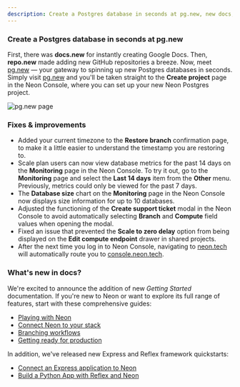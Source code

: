 ```yaml
---
description: Create a Postgres database in seconds at pg.new, new docs, and more
---
```


### Create a Postgres database in seconds at pg.new

First, there was **docs.new** for instantly creating Google Docs. Then, **repo.new** made adding new GitHub repositories a breeze. Now, meet [pg.new](https://pg.new) &#8212; your gateway to spinning up new Postgres databases in seconds. Simply visit [pg.new](https://pg.new) and you'll be taken straight to the **Create project** page in the Neon Console, where you can set up your new Neon Postgres project.

![pg.new page](/docs/relnotes/pg_new.png)

### Fixes & improvements

- Added your current timezone to the **Restore branch** confirmation page, to make it a little easier to understand the timestamp you are restoring to.
- Scale plan users can now view database metrics for the past 14 days on the **Monitoring** page in the Neon Console. To try it out, go to the **Monitoring** page and select the **Last 14 days** item from the **Other** menu. Previously, metrics could only be viewed for the past 7 days.
- The **Database size** chart on the **Monitoring** page in the Neon Console now displays size information for up to 10 databases.
- Adjusted the functioning of the **Create support ticket** modal in the Neon Console to avoid automatically selecting **Branch** and **Compute** field values when opening the modal.
- Fixed an issue that prevented the **Scale to zero delay** option from being displayed on the **Edit compute endpoint** drawer in shared projects.
- After the next time you log in to Neon Console, navigating to [neon.tech](https://neon.tech) will automatically route you to [console.neon.tech](https://console.neon.tech).

### What's new in docs?

We're excited to announce the addition of new _Getting Started_ documentation. If you're new to Neon or want to explore its full range of features, start with these comprehensive guides:

- [Playing with Neon](/docs/get-started-with-neon/signing-up)
- [Connect Neon to your stack](/docs/get-started-with-neon/connect-neon)
- [Branching workflows](/docs/get-started-with-neon/workflow-primer)
- [Getting ready for production](/docs/get-started-with-neon/production-checklist)

In addition, we've released new Express and Reflex framework quickstarts:

- [Connect an Express application to Neon](/docs/guides/express)
- [Build a Python App with Reflex and Neon](/docs/guides/reflex)
